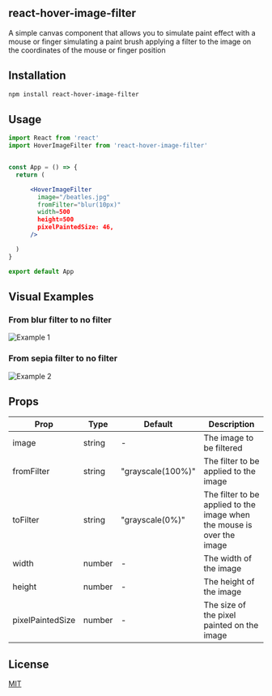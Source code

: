 ## react-hover-image-filter

A simple canvas component that allows you to simulate paint effect with a mouse or finger simulating a paint brush applying a filter to the image on the coordinates of the mouse or finger position

## Installation

```bash
npm install react-hover-image-filter
```

## Usage

```jsx
import React from 'react'
import HoverImageFilter from 'react-hover-image-filter'


const App = () => {
  return (

      <HoverImageFilter
        image="/beatles.jpg"
        fromFilter="blur(10px)"
        width=500
        height=500
        pixelPaintedSize: 46,
      />

  )
}

export default App
```

## Visual Examples

### From blur filter to no filter

![Example 1](https://github.com/Pepito27/react-hover-image-filter/blob/main/gif%20blur.gif?raw=true)

### From sepia filter to no filter

![Example 2](https://github.com/Pepito27/react-hover-image-filter/blob/main/gif%20sepia.gif?raw=true)

## Props

| Prop             | Type   | Default           | Description                                                            |
| ---------------- | ------ | ----------------- | ---------------------------------------------------------------------- |
| image            | string | -                 | The image to be filtered                                               |
| fromFilter       | string | "grayscale(100%)" | The filter to be applied to the image                                  |
| toFilter         | string | "grayscale(0%)"   | The filter to be applied to the image when the mouse is over the image |
| width            | number | -                 | The width of the image                                                 |
| height           | number | -                 | The height of the image                                                |
| pixelPaintedSize | number | -                 | The size of the pixel painted on the image                             |

## License

[MIT](https://choosealicense.com/licenses/mit/)

